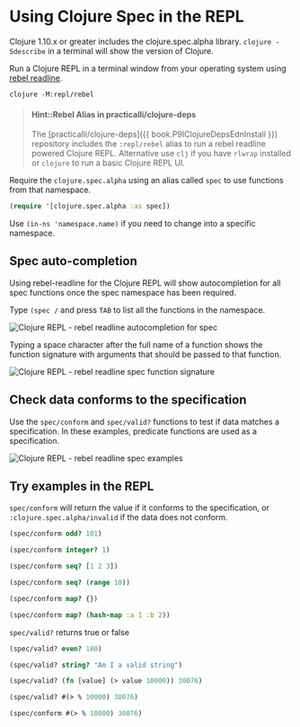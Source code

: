 # Using Clojure Spec in the REPL
Clojure 1.10.x or greater includes the clojure.spec.alpha library.  `clojure -Sdescribe` in a terminal will show the version of Clojure.

Run a Clojure REPL in a terminal window from your operating system using [rebel readline](https://github.com/bhauman/rebel-readline).

```shell
clojure -M:repl/rebel
```

> #### Hint::Rebel Alias in practicalli/clojure-deps
> The [practicalli/clojure-deps]({{ book.P9IClojureDepsEdnInstall }}) repository includes the `:repl/rebel` alias to run a rebel readline powered Clojure REPL.  Alternative use `clj` if you have `rlwrap` installed or `clojure` to run a basic Clojure REPL UI.


Require the `clojure.spec.alpha` using an alias called `spec` to use functions from that namespace.

```clojure
(require '[clojure.spec.alpha :as spec])
```

Use `(in-ns 'namespace.name)` if you need to change into a specific namespace.

## Spec auto-completion
Using rebel-readline for the Clojure REPL will show autocompletion for all spec functions once the spec namespace has been required.

Type `(spec /` and press `TAB` to list all the functions in the namespace.

![Clojure REPL - rebel readline autocompletion for spec](/images/clojure-repl-rebel-require-spec-tab-function-autocompletion.png)

Typing a space character after the full name of a function shows the function signature with arguments that should be passed to that function.

![Clojure REPL - rebel readline spec function signature](/images/clojure-repl-rebel-readline-spec-function-help-conform.png)


## Check data conforms to the specification
Use the `spec/conform` and `spec/valid?` functions to test if data matches a specification.  In these examples, predicate functions are used as a specification.

![Clojure REPL - rebel readline spec examples](/images/clojure-repl-rebel-readline-spec-examples-conform-valid.png)


## Try examples in the REPL
`spec/conform` will return the value if it conforms to the specification, or `:clojure.spec.alpha/invalid` if the data does not conform.

```clojure
(spec/conform odd? 101)

(spec/conform integer? 1)

(spec/conform seq? [1 2 3])

(spec/conform seq? (range 10))

(spec/conform map? {})

(spec/conform map? (hash-map :a 1 :b 2))
```

`spec/valid?` returns true or false

```clojure
(spec/valid? even? 180)

(spec/valid? string? "Am I a valid string")

(spec/valid? (fn [value] (> value 10000)) 30076)

(spec/valid? #(> % 10000) 30076)

(spec/conform #(> % 10000) 30076)
```
